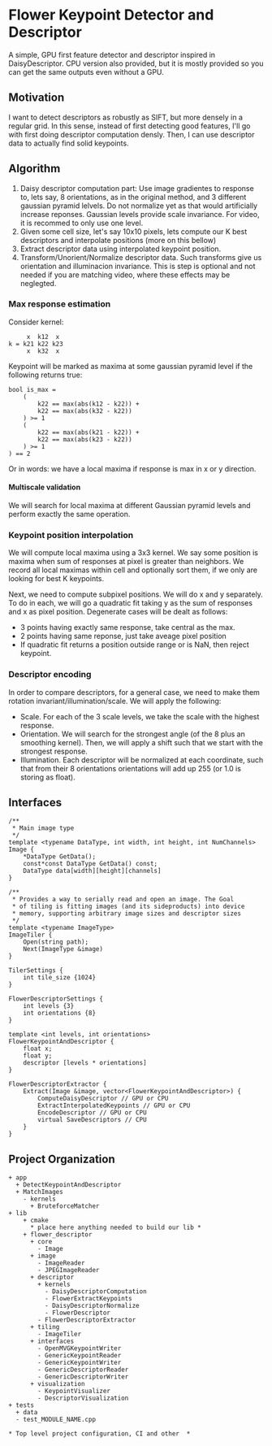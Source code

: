 # Flower Keypoint Detector and Descriptor

A simple, GPU first feature detector and descriptor inspired in DaisyDescriptor. CPU version also provided, but it is mostly provided so you can get the same outputs even without a GPU.

## Motivation

I want to detect descriptors as robustly as SIFT, but more densely in a regular grid. In this sense, instead of first detecting good features, I'll go with first doing descriptor computation densly. Then, I can use descriptor data to actually find solid keypoints.

## Algorithm

1. Daisy descriptor computation part: Use image gradientes to response to, lets say, 8 orientations, as in the original method, and 3 different gaussian pyramid lelvels. Do not normalize yet as that would artificially increase reponses. Gaussian levels provide scale invariance. For video, it is recommed to only use one level.
2. Given some cell size, let's say 10x10 pixels, lets compute our K best descriptors and interpolate positions (more on this bellow)
3. Extract descriptor data using interpolated keypoint position.
4. Transform/Unorient/Normalize descriptor data. Such transforms give us orientation and illuminacion invariance. This is step is optional and not needed if you are matching video, where these effects may be neglegted.

### Max response estimation

Consider kernel:

``` 
     x  k12  x
k = k21 k22 k23
     x  k32  x
```

Keypoint will be marked as maxima at some gaussian pyramid level if the following returns true:

```
bool is_max = 
    (
        k22 == max(abs(k12 - k22)) +
        k22 == max(abs(k32 - k22))
    ) >= 1
    (
        k22 == max(abs(k21 - k22)) +
        k22 == max(abs(k23 - k22))
    ) >= 1
) == 2
```

Or in words: we have a local maxima if response is max in x or y direction.

#### Multiscale validation

We will search for local maxima at different Gaussian pyramid levels and perform exactly the same operation. 

### Keypoint position interpolation

We will compute local maxima using a 3x3 kernel. We say some position is maxima when sum of responses at pixel is greater than neighbors. We record all local maximas within cell and optionally sort them, if we only are looking for best K keypoints.

Next, we need to compute subpixel positions. We will do x and y separately. To do in each, we will go a quadratic fit taking y as the sum of responses and x as pixel position. Degenerate cases will be dealt as follows:

- 3 points having exactly same response, take central as the max.
- 2 points having same reponse, just take aveage pixel position
- If quadratic fit returns a position outside range or is NaN, then reject keypoint.

### Descriptor encoding

In order to compare descriptors, for a general case, we need to make them rotation invariant/illumination/scale. We will apply the following:

- Scale. For each of the 3 scale levels, we take the scale with the highest response.
- Orientation. We will search for the strongest angle (of the 8 plus an smoothing kernel). Then, we will apply a shift such that we start with the strongest response.
- Illumination. Each descriptor will be normalized at each coordinate, such that from their 8 orientations orientations will add up 255 (or 1.0 is storing as float).

## Interfaces

```
/**
 * Main image type
 */
template <typename DataType, int width, int height, int NumChannels>
Image {
    *DataType GetData();
    const*const DataType GetData() const;
    DataType data[width][height][channels]
}

/**
 * Provides a way to serially read and open an image. The Goal
 * of tiling is fitting images (and its sideproducts) into device
 * memory, supporting arbitrary image sizes and descriptor sizes
 */
template <typename ImageType>
ImageTiler {
    Open(string path);
    Next(ImageType &image)
}

TilerSettings {
    int tile_size {1024}
}

FlowerDescriptorSettings {
    int levels {3}
    int orientations {8}
}

template <int levels, int orientations>
FlowerKeypointAndDescriptor {
    float x;
    float y;
    descriptor [levels * orientations]
}

FlowerDescriptorExtractor {
    Extract(Image &image, vector<FlowerKeypointAndDescriptor>) {
        ComputeDaisyDescriptor // GPU or CPU
        ExtractInterpolatedKeypoints // GPU or CPU
        EncodeDescriptor // GPU or CPU
        virtual SaveDescriptors // CPU
    }
}

```

## Project Organization

```
+ app
  + DetectKeypointAndDescriptor
  + MatchImages
    - kernels
      + BruteforceMatcher
+ lib
    + cmake
      * place here anything needed to build our lib *
    + flower_descriptor
      + core
        - Image
      + image
        - ImageReader
        - JPEGImageReader
      + descriptor
        + kernels
          - DaisyDescriptorComputation
          - FlowerExtractKeypoints
          - DaisyDescriptorNormalize
          - FlowerDescriptor
        - FlowerDescriptorExtractor
      + tiling
        - ImageTiler
      + interfaces
        - OpenMVGKeypointWriter
        - GenericKeypointReader
        - GenericKeypointWriter
        - GenericDescriptorReader
        - GenericDescriptorWriter
      + visualization
        - KeypointVisualizer
        - DescriptorVisualization
+ tests
  + data
  - test_MODULE_NAME.cpp

* Top level project configuration, CI and other  *

```
